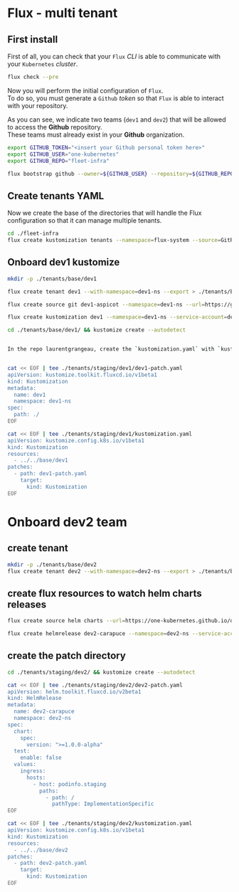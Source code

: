 # Flux - multi tenant

## First install

First of all, you can check that your `Flux` _CLI_ is able to communicate with your `Kubernetes` _cluster_.

```bash
flux check --pre
```

Now you will perform the initial configuration of `Flux`.  
To do so, you must generate a `Github` _token_ so that `Flux` is able to interact with your repository.

As you can see, we indicate two teams (`dev1` and `dev2`) that will be allowed to access the **Github** repository.  
These teams must already exist in your **Github** organization.

```bash
export GITHUB_TOKEN="<insert your Github personal token here>"
export GITHUB_USER="one-kubernetes"
export GITHUB_REPO="fleet-infra"

flux bootstrap github --owner=${GITHUB_USER} --repository=${GITHUB_REPO} --team=dev1 --team=dev2 --path=clusters/devfestnantes
```

## Create tenants YAML

Now we create the base of the directories that will handle the Flux configuration so that it can manage multiple tenants.

```bash
cd ./fleet-infra
flux create kustomization tenants --namespace=flux-system --source=GitRepository/flux-system --path ./tenants/staging --prune --interval=3m --export >> clusters/devfestnantes/tenants.yaml
```

## Onboard dev1 kustomize

```bash
mkdir -p ./tenants/base/dev1

flux create tenant dev1 --with-namespace=dev1-ns --export > ./tenants/base/dev1/rbac.yaml

flux create source git dev1-aspicot --namespace=dev1-ns --url=https://github.com/one-kubernetes/dev1-aspicot-app/ --branch=main --export > ./tenants/base/dev1/sync.yaml

flux create kustomization dev1 --namespace=dev1-ns --service-account=dev1 --source=GitRepository/dev1-aspicot --path="./" --export >> ./tenants/base/dev1/sync.yaml

cd ./tenants/base/dev1/ && kustomize create --autodetect


In the repo laurentgrangeau, create the `kustomization.yaml` with `kustomize create --autodetect`


cat << EOF | tee ./tenants/staging/dev1/dev1-patch.yaml
apiVersion: kustomize.toolkit.fluxcd.io/v1beta1
kind: Kustomization
metadata:
  name: dev1
  namespace: dev1-ns
spec:
  path: ./
EOF

cat << EOF | tee ./tenants/staging/dev1/kustomization.yaml
apiVersion: kustomize.config.k8s.io/v1beta1
kind: Kustomization
resources:
  - ../../base/dev1
patches:
  - path: dev1-patch.yaml
    target:
      kind: Kustomization
EOF
```

# Onboard dev2 team

## create tenant

```bash
mkdir -p ./tenants/base/dev2
flux create tenant dev2 --with-namespace=dev2-ns --export > ./tenants/base/dev2/rbac.yaml
```

## create flux resources to watch helm charts releases

```bash
flux create source helm charts --url=https://one-kubernetes.github.io/dev2-helm-charts --interval=3m --export > ./tenants/base/dev2/sync.yaml

flux create helmrelease dev2-carapuce --namespace=dev2-ns --service-account=dev2 --source=HelmRepository/charts.flux-system --chart=dev2-carapuce-helm --export >> ./tenants/base/dev2/sync.yaml
```

## create the patch directory

```bash
cd ./tenants/staging/dev2/ && kustomize create --autodetect

cat << EOF | tee ./tenants/staging/dev2/dev2-patch.yaml
apiVersion: helm.toolkit.fluxcd.io/v2beta1
kind: HelmRelease
metadata:
  name: dev2-carapuce
  namespace: dev2-ns
spec:
  chart:
    spec:
      version: ">=1.0.0-alpha"
  test:
    enable: false
  values:
    ingress:
      hosts:
        - host: podinfo.staging
          paths:
            - path: /
              pathType: ImplementationSpecific
EOF

cat << EOF | tee ./tenants/staging/dev2/kustomization.yaml
apiVersion: kustomize.config.k8s.io/v1beta1
kind: Kustomization
resources:
  - ../../base/dev2
patches:
  - path: dev2-patch.yaml
    target:
      kind: Kustomization
EOF
```
